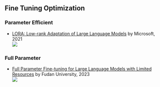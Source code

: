 ## Fine Tuning Optimization

### Parameter Efficient
- [LORA: Low-rank Adaptation of Large Language Models](https://arxiv.org/abs/2106.09685) by Microsoft, 2021 \
  <img src="https://img.shields.io/badge/Main-Fine Tuning Optimization-Green.svg">

### Full Parameter
- [Full Parameter Fine-tuning for Large Language Models with Limited Resources](https://arxiv.org/abs/2306.09782) by Fudan University, 2023 \
  <img src="https://img.shields.io/badge/Main-Fine Tuning Optimization-Green.svg">
